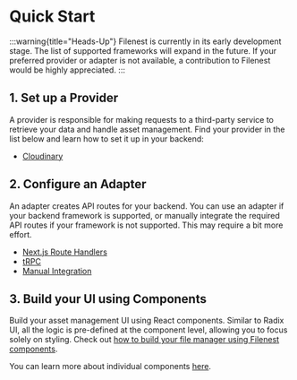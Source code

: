 # Quick Start

:::warning{title="Heads-Up"}
Filenest is currently in its early development stage.
The list of supported frameworks will expand in the future.
If your preferred provider or adapter is not available,
a contribution to Filenest would be highly appreciated.
:::

## 1. Set up a Provider
A provider is responsible for making requests to a third-party service to retrieve your data and handle asset management.
Find your provider in the list below and learn how to set it up in your backend:

- [Cloudinary](/docs/backend/providers/cloudinary)

## 2. Configure an Adapter
An adapter creates API routes for your backend. You can use an adapter if your
backend framework is supported, or manually integrate the required
API routes if your framework is not supported. This may require a bit more effort.

- [Next.js Route Handlers](/docs/backend/adapters/nextjs-route-handlers)
- [tRPC](/docs/backend/adapters/trpc)
- [Manual Integration](/docs/backend/adapters/custom-integration)

## 3. Build your UI using Components
Build your asset management UI using React components.
Similar to Radix UI, all the logic is pre-defined at the component level, allowing you to focus solely on styling.
Check out [how to build your file manager using Filenest components](/docs/frontend/minimal-setup).

You can learn more about individual components [here](/docs/frontend/components/about).